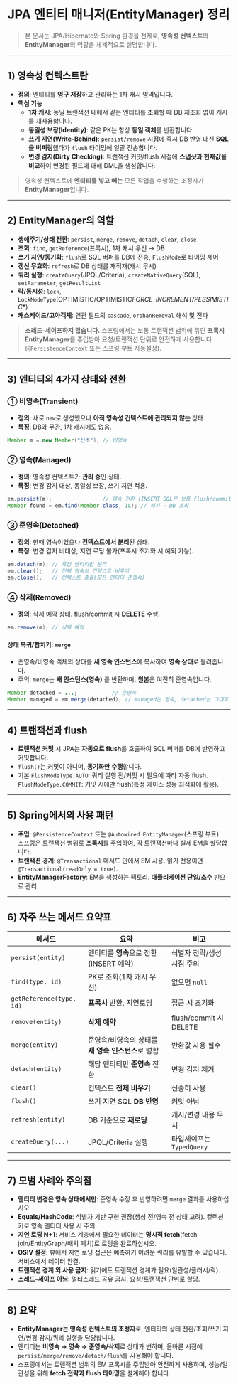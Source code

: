 # JPA 엔티티 매니저(EntityManager) 정리

> 본 문서는 JPA/Hibernate와 Spring 환경을 전제로, **영속성 컨텍스트**와 **EntityManager**의 역할을 체계적으로 설명합니다.

---

## 1) 영속성 컨텍스트란

- **정의**: 엔티티를 **영구 저장**하고 관리하는 1차 캐시 영역입니다.
- **핵심 기능**
  - **1차 캐시**: 동일 트랜잭션 내에서 같은 엔티티를 조회할 때 DB 재조회 없이 캐시를 재사용합니다.
  - **동일성 보장(Identity)**: 같은 PK는 항상 **동일 객체**를 반환합니다.
  - **쓰기 지연(Write-Behind)**: `persist/remove` 시점에 즉시 DB 반영 대신 **SQL을 버퍼링**했다가 `flush` 타이밍에 일괄 전송합니다.
  - **변경 감지(Dirty Checking)**: 트랜잭션 커밋/flush 시점에 **스냅샷과 현재값을 비교**하여 변경된 필드에 대해 DML을 생성합니다.

> 영속성 컨텍스트에 **엔티티를 넣고 빼는** 모든 작업을 수행하는 조정자가 **EntityManager**입니다.

---

## 2) EntityManager의 역할

- **생애주기/상태 전환**: `persist`, `merge`, `remove`, `detach`, `clear`, `close`
- **조회**: `find`, `getReference`(프록시), 1차 캐시 우선 → DB
- **쓰기 지연/동기화**: `flush`로 SQL 버퍼를 DB에 전송, `FlushMode`로 타이밍 제어
- **갱신 무효화**: `refresh`로 DB 상태를 재적재(캐시 무시)
- **쿼리 실행**: `createQuery`(JPQL/Criteria), `createNativeQuery`(SQL), `setParameter`, `getResultList`
- **락/동시성**: `lock`, `LockModeType`(OPTIMISTIC/OPTIMISTIC*FORCE_INCREMENT/PESSIMISTIC*\*)
- **캐스케이드/고아객체**: 연관 필드의 `cascade`, `orphanRemoval` 해석 및 전파

> **스레드-세이프하지 않습니다.** 스프링에서는 보통 트랜잭션 범위에 묶인 **프록시 EntityManager**를 주입받아 요청/트랜잭션 단위로 안전하게 사용합니다(`@PersistenceContext` 또는 스프링 부트 자동설정).

---

## 3) 엔티티의 4가지 상태와 전환

### ① 비영속(Transient)

- **정의**: 새로 `new`로 생성했으나 **아직 영속성 컨텍스트에 관리되지 않는** 상태.
- **특징**: DB와 무관, 1차 캐시에도 없음.

```java
Member m = new Member("산초"); // 비영속
```

### ② 영속(Managed)

- **정의**: 영속성 컨텍스트가 **관리 중**인 상태.
- **특징**: 변경 감지 대상, 동일성 보장, 쓰기 지연 적용.

```java
em.persist(m);                // 영속 전환 (INSERT SQL은 보통 flush/commit 시 전송)
Member found = em.find(Member.class, 1L); // 캐시 → DB 조회
```

### ③ 준영속(Detached)

- **정의**: 한때 영속이었으나 **컨텍스트에서 분리**된 상태.
- **특징**: 변경 감지 비대상, 지연 로딩 불가(프록시 초기화 시 예외 가능).

```java
em.detach(m); // 특정 엔티티만 분리
em.clear();   // 전체 영속성 컨텍스트 비우기
em.close();   // 컨텍스트 종료(모든 엔티티 준영속)
```

### ④ 삭제(Removed)

- **정의**: 삭제 예약 상태. flush/commit 시 **DELETE** 수행.

```java
em.remove(m); // 삭제 예약
```

#### 상태 복귀/합치기: `merge`

- 준영속/비영속 객체의 상태를 **새 영속 인스턴스**에 복사하여 **영속 상태**로 돌려줍니다.
- 주의: `merge`는 **새 인스턴스(영속)** 를 반환하며, **원본**은 여전히 준영속입니다.

```java
Member detached = ...;           // 준영속
Member managed = em.merge(detached); // managed는 영속, detached는 그대로
```

---

## 4) 트랜잭션과 flush

- **트랜잭션 커밋** 시 JPA는 **자동으로 flush**를 호출하여 SQL 버퍼를 DB에 반영하고 커밋합니다.
- `flush()`는 커밋이 아니며, **동기화만 수행**합니다.
- 기본 `FlushModeType.AUTO`: 쿼리 실행 전/커밋 시 필요에 따라 자동 flush.  
  `FlushModeType.COMMIT`: 커밋 시에만 flush(특정 케이스 성능 최적화에 활용).

---

## 5) Spring에서의 사용 패턴

- **주입**: `@PersistenceContext` 또는 `@Autowired EntityManager`(스프링 부트)  
  스프링은 트랜잭션 범위로 **프록시**를 주입하여, 각 트랜잭션마다 실제 EM을 할당합니다.
- **트랜잭션 경계**: `@Transactional` 메서드 안에서 EM 사용. 읽기 전용이면 `@Transactional(readOnly = true)`.
- **EntityManagerFactory**: EM을 생성하는 팩토리. **애플리케이션 단일/소수** 빈으로 관리.

---

## 6) 자주 쓰는 메서드 요약표

| 메서드                   | 요약                                               | 비고                       |
| ------------------------ | -------------------------------------------------- | -------------------------- |
| `persist(entity)`        | 엔티티를 **영속**으로 전환(INSERT 예약)            | 식별자 전략/생성 시점 주의 |
| `find(type, id)`         | PK로 조회(1차 캐시 우선)                           | 없으면 `null`              |
| `getReference(type, id)` | **프록시** 반환, 지연로딩                          | 접근 시 초기화             |
| `remove(entity)`         | **삭제 예약**                                      | flush/commit 시 DELETE     |
| `merge(entity)`          | 준영속/비영속의 상태를 **새 영속 인스턴스**로 병합 | 반환값 사용 필수           |
| `detach(entity)`         | 해당 엔티티만 **준영속** 전환                      | 변경 감지 제거             |
| `clear()`                | 컨텍스트 **전체 비우기**                           | 신중히 사용                |
| `flush()`                | 쓰기 지연 SQL **DB 반영**                          | 커밋 아님                  |
| `refresh(entity)`        | DB 기준으로 **재로딩**                             | 캐시/변경 내용 무시        |
| `createQuery(...)`       | JPQL/Criteria 실행                                 | 타입세이프는 `TypedQuery`  |

---

## 7) 모범 사례와 주의점

- **엔티티 변경은 영속 상태에서만**: 준영속 수정 후 반영하려면 `merge` 결과를 사용하십시오.
- **Equals/HashCode**: 식별자 기반 구현 권장(생성 전/영속 전 상태 고려). 컬렉션 키로 영속 엔티티 사용 시 주의.
- **지연 로딩 N+1**: 서비스 계층에서 필요한 데이터는 **명시적 fetch**(fetch join/EntityGraph/배치 페치)로 로딩을 완료하십시오.
- **OSIV 설정**: 뷰에서 지연 로딩 접근은 예측하기 어려운 쿼리를 유발할 수 있습니다. 서비스에서 데이터 완결.
- **트랜잭션 경계 외 사용 금지**: 읽기에도 트랜잭션 경계가 필요(일관성/플러시/락).
- **스레드-세이프 아님**: 멀티스레드 공유 금지. 요청/트랜잭션 단위로 할당.

---

## 8) 요약

- **EntityManager는 영속성 컨텍스트의 조정자**로, 엔티티의 상태 전환/조회/쓰기 지연/변경 감지/쿼리 실행을 담당합니다.
- 엔티티는 **비영속 → 영속 → 준영속/삭제**로 상태가 변하며, 올바른 시점에 `persist/merge/remove/detach/flush`를 사용해야 합니다.
- 스프링에서는 트랜잭션 범위의 EM 프록시를 주입받아 안전하게 사용하며, 성능/일관성을 위해 **fetch 전략과 flush 타이밍**을 설계해야 합니다.
